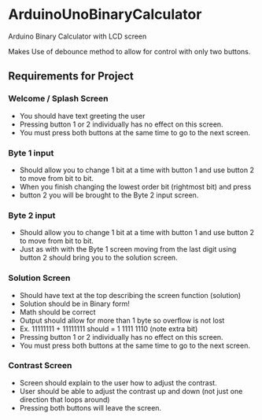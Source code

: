 # ArduinoUnoBinaryCalculator
Arduino Binary Calculator with LCD screen

Makes Use of debounce method to allow for control with only two buttons.


## Requirements for Project
### Welcome / Splash Screen
- You should have text greeting the user
- Pressing button 1 or 2 individually has no effect on this screen.
- You must press both buttons at the same time to go to the next screen.
### Byte 1 input
- Should allow you to change 1 bit at a time with button 1 and use button 2
to move from bit to bit.
- When you finish changing the lowest order bit (rightmost bit) and press
- button 2 you will be brought to the Byte 2 input screen.
### Byte 2 input
- Should allow you to change 1 bit at a time with button 1 and use button 2
to move from bit to bit.
- Just as with with the Byte 1 screen moving from the last digit using button
2 should bring you to the solution screen.
### Solution Screen
- Should have text at the top describing the screen function (solution)
- Solution should be in Binary form!
- Math should be correct
- Output should allow for more than 1 byte so overflow is not lost
- Ex. 11111111 + 11111111 should = 1 1111 1110 (note extra bit)
- Pressing button 1 or 2 individually has no effect on this screen.
- You must press both buttons at the same time to go to the next screen.
### Contrast Screen
- Screen should explain to the user how to adjust the contrast.
- User should be able to adjust the contrast up and down (not just one
direction that loops around)
- Pressing both buttons will leave the screen.
